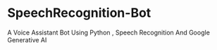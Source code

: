 # SpeechRecognition-Bot
A Voice Assistant Bot Using Python , Speech Recognition And Google Generative AI
